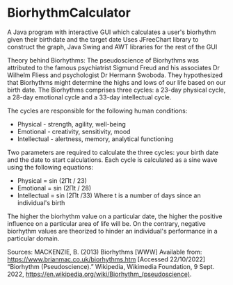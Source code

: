 # BiorhythmCalculator
A Java program with interactive GUI which calculates a user's biorhythm given their birthdate and the target date
Uses JFreeChart library to construct the graph, Java Swing and AWT libraries for the rest of the GUI

Theory behind Biorhythms:
The pseudoscience of Biorhythms was attributed to the famous psychiatrist Sigmund Freud and his associates Dr Wilhelm Fliess and psychologist Dr Hermann Swoboda. They hypothesized that Biorhythms might determine the highs and lows of our life based on our birth date. The Biorhythms comprises three cycles: a 23-day physical cycle, a 28-day emotional cycle and a 33-day intellectual cycle.

The cycles are responsible for the following human conditions:
* Physical - strength, agility, well-being
* Emotional - creativity, sensitivity, mood
* Intellectual - alertness, memory, analytical functioning

Two parameters are required to calculate the three cycles: your birth date and the date to start calculations. Each cycle is calculated as a sine wave using the following equations:
* Physical = sin (2Πt / 23)
* Emotional = sin (2Πt / 28)
* Intellectual = sin (2Πt /33)
Where t is a number of days since an individual's birth

The higher the biorhythm value on a particular date, the higher the positive influence on a particular area of life will be.
On the contrary, negative biorhythm values are theorized to hinder an individual's performance in a particular domain.

Sources:
MACKENZIE, B. (2013) Biorhythms [WWW] Available from: https://www.brianmac.co.uk/biorhythms.htm [Accessed 22/10/2022]
“Biorhythm (Pseudoscience).” Wikipedia, Wikimedia Foundation, 9 Sept. 2022, https://en.wikipedia.org/wiki/Biorhythm_(pseudoscience). 
